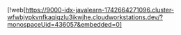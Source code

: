 [!web[https://9000-idx-javalearn-1742664271096.cluster-wfwbjypkvnfkaqiqzlu3ikwjhe.cloudworkstations.dev/?monospaceUid=436057&embedded=0]
